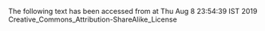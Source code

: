 The following text has been accessed from at Thu Aug 8 23:54:39 IST 2019
Creative_Commons_Attribution-ShareAlike_License
